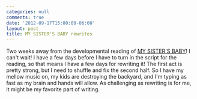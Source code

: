 ```yaml
---
categories: null
comments: true
date: '2012-09-17T15:00:00-06:00'
layout: post
title: MY SISTER'S BABY rewrites
---
```


Two weeks away from the developmental reading of [MY SISTER'S BABY](https://www.facebook.com/events/420239358038714/)! I can't wait! I have a few days before I have to turn in the script for the reading, so that means I have a few days for rewriting it! The first act is pretty strong, but I need to shuffle and fix the second half. So I have my mellow music on, my kids are destroying the backyard, and I'm typing as fast as my brain and hands will allow.  As challenging as rewriting is for me, it might be my favorite part of writing.